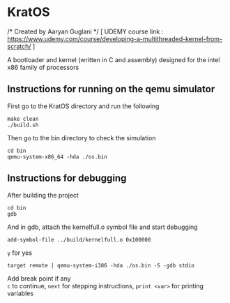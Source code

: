 # KratOS
/* Created by Aaryan Guglani */
[ UDEMY course link : https://www.udemy.com/course/developing-a-multithreaded-kernel-from-scratch/ ]

A bootloader and kernel (written in C and assembly) designed for the intel x86 family of processors

## Instructions for running on the qemu simulator

First go to the KratOS directory and run the following

```
make clean
./build.sh
```

Then go to the bin directory to check the simulation
```
cd bin
qemu-system-x86_64 -hda ./os.bin
```
## Instructions for debugging

After building the project 
```
cd bin
gdb
```
And in gdb, attach the kernelfull.o symbol file and start debugging
```
add-symbol-file ../build/kernelfull.o 0x100000
```
```y``` for yes
```
target remote | qemu-system-i386 -hda ./os.bin -S -gdb stdio
```
Add break point if any  
```c``` to continue, ```next``` for stepping instructions, ```print <var>``` for printing variables
